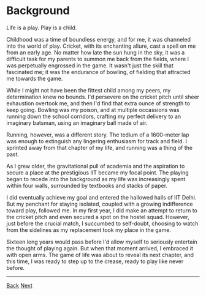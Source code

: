 # Background

Life is a play. Play is a child. 

Childhood was a time of boundless energy, and for me, it was channeled into the world of play. Cricket, with its enchanting allure, cast a spell on me from an early age. No matter how late the sun hung in the sky, it was a difficult task for my parents to summon me back from the fields, where I was perpetually engrossed in the game. It wasn't just the skill that fascinated me; it was the endurance of bowling, of fielding that attracted me towards the game.

While I might not have been the fittest child among my peers, my determination knew no bounds. I'd persevere on the cricket pitch until sheer exhaustion overtook me, and then I'd find that extra ounce of strength to keep going. Bowling was my poison, and at multiple occassions was running down the school corridors, crafting my perfect delivery to an imaginary batsman, using an imaginary ball made of air.

Running, however, was a different story. The tedium of a 1600-meter lap was enough to extinguish any lingering enthusiasm for track and field. I sprinted away from that chapter of my life, and running was a thing of the past.

As I grew older, the gravitational pull of academia and the aspiration to secure a place at the prestigious IIT became my focal point. The playing began to recede into the background as my life was increasingly spent within four walls, surrounded by textbooks and stacks of paper.

I did eventually achieve my goal and entered the hallowed halls of IIT Delhi. But my penchant for staying isolated, coupled with a growing indifference toward play, followed me. In my first year, I did make an attempt to return to the cricket pitch and even secured a spot on the hostel squad. However, just before the crucial match, I succumbed to self-doubt, choosing to watch from the sidelines as my replacement took my place in the game.

Sixteen long years would pass before I'd allow myself to seriously entertain the thought of playing again. But when that moment arrived, I embraced it with open arms. The game of life was about to reveal its next chapter, and this time, I was ready to step up to the crease, ready to play like never before.

<hr/>

[Back](./)              [Next](TheBeginning)